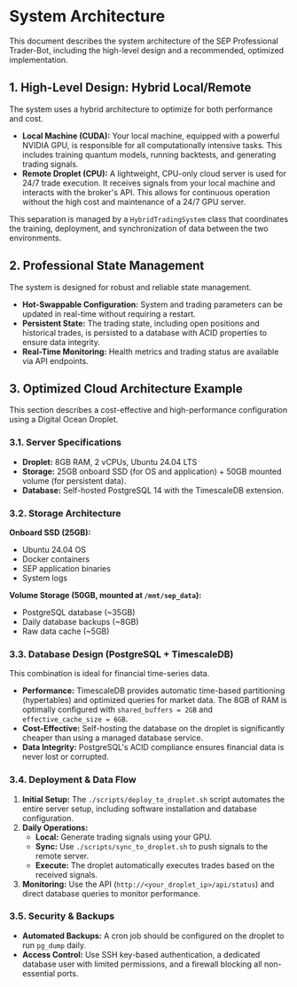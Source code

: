# System Architecture

This document describes the system architecture of the SEP Professional Trader-Bot, including the high-level design and a recommended, optimized implementation.

## 1. High-Level Design: Hybrid Local/Remote

The system uses a hybrid architecture to optimize for both performance and cost.

- **Local Machine (CUDA):** Your local machine, equipped with a powerful NVIDIA GPU, is responsible for all computationally intensive tasks. This includes training quantum models, running backtests, and generating trading signals.
- **Remote Droplet (CPU):** A lightweight, CPU-only cloud server is used for 24/7 trade execution. It receives signals from your local machine and interacts with the broker's API. This allows for continuous operation without the high cost and maintenance of a 24/7 GPU server.

This separation is managed by a `HybridTradingSystem` class that coordinates the training, deployment, and synchronization of data between the two environments.

## 2. Professional State Management

The system is designed for robust and reliable state management.

- **Hot-Swappable Configuration:** System and trading parameters can be updated in real-time without requiring a restart.
- **Persistent State:** The trading state, including open positions and historical trades, is persisted to a database with ACID properties to ensure data integrity.
- **Real-Time Monitoring:** Health metrics and trading status are available via API endpoints.

## 3. Optimized Cloud Architecture Example

This section describes a cost-effective and high-performance configuration using a Digital Ocean Droplet.

### 3.1. Server Specifications
- **Droplet:** 8GB RAM, 2 vCPUs, Ubuntu 24.04 LTS
- **Storage:** 25GB onboard SSD (for OS and application) + 50GB mounted volume (for persistent data).
- **Database:** Self-hosted PostgreSQL 14 with the TimescaleDB extension.

### 3.2. Storage Architecture

**Onboard SSD (25GB):**
- Ubuntu 24.04 OS
- Docker containers
- SEP application binaries
- System logs

**Volume Storage (50GB, mounted at `/mnt/sep_data`):**
- PostgreSQL database (~35GB)
- Daily database backups (~8GB)
- Raw data cache (~5GB)

### 3.3. Database Design (PostgreSQL + TimescaleDB)

This combination is ideal for financial time-series data.

- **Performance:** TimescaleDB provides automatic time-based partitioning (hypertables) and optimized queries for market data. The 8GB of RAM is optimally configured with `shared_buffers = 2GB` and `effective_cache_size = 6GB`.
- **Cost-Effective:** Self-hosting the database on the droplet is significantly cheaper than using a managed database service.
- **Data Integrity:** PostgreSQL's ACID compliance ensures financial data is never lost or corrupted.

### 3.4. Deployment & Data Flow

1.  **Initial Setup:** The `./scripts/deploy_to_droplet.sh` script automates the entire server setup, including software installation and database configuration.
2.  **Daily Operations:**
    - **Local:** Generate trading signals using your GPU.
    - **Sync:** Use `./scripts/sync_to_droplet.sh` to push signals to the remote server.
    - **Execute:** The droplet automatically executes trades based on the received signals.
3.  **Monitoring:** Use the API (`http://<your_droplet_ip>/api/status`) and direct database queries to monitor performance.

### 3.5. Security & Backups

- **Automated Backups:** A cron job should be configured on the droplet to run `pg_dump` daily.
- **Access Control:** Use SSH key-based authentication, a dedicated database user with limited permissions, and a firewall blocking all non-essential ports.